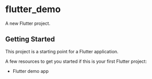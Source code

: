 # flutter_demo

A new Flutter project.

## Getting Started

This project is a starting point for a Flutter application.

A few resources to get you started if this is your first Flutter project:

- Flutter demo app 
